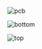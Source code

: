 



![pcb](/sebseb7/LipoManager/raw/master/pcb.jpg)



![bottom](/sebseb7/LipoManager/raw/master/bot.png)


![top](/sebseb7/LipoManager/raw/master/top.png)

